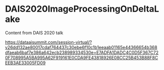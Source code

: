 # DAIS2020ImageProcessingOnDeltaLake
Content from DAIS 2020 talk

https://dataaisummit.com/session-virtual/?v26dd132ae80017cdaf764437c30ebe6f10c1b1eeaab01165e44366654b368dfaeab6baf7e386a642ecb238989334530e=E7ADFA1DADC4C0D5F367C720F708995A5BA995A62F919161E0CDA9FE43818926E08CC25B453B88F8CEEB3AE33005FD09
